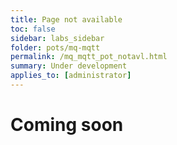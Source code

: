 ```yaml
---
title: Page not available
toc: false
sidebar: labs_sidebar
folder: pots/mq-mqtt
permalink: /mq_mqtt_pot_notavl.html
summary: Under development
applies_to: [administrator]
---
```


# Coming soon